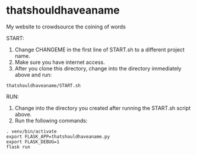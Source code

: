 # thatshouldhaveaname
My website to crowdsource the coining of words

START:
1.  Change CHANGEME in the first line of START.sh to a different project name.
2.  Make sure you have internet access.
3.  After you clone this directory, change into the directory immediately above and run:

```
thatshouldhaveaname/START.sh
```

RUN:
1.  Change into the directory you created after running the START.sh script above.
2.  Run the following commands:

```
. venv/bin/activate
export FLASK_APP=thatshouldhaveaname.py
export FLASK_DEBUG=1
flask run
```

